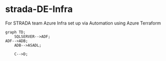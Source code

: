 # strada-DE-Infra
For STRADA team Azure Infra set up via Automation using Azure Terraform
```mermaid
graph TD;
    SQLSERVER-->ADF;
ADF-->ADB;
    ADB-->ASADL;
    
    C-->D;
```
